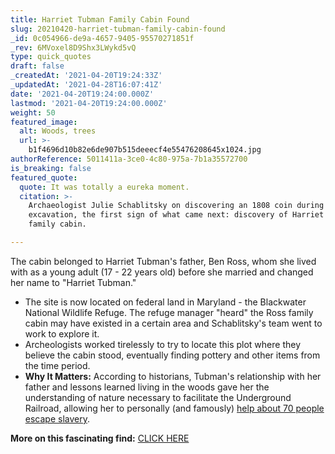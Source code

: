 ```yaml
---
title: Harriet Tubman Family Cabin Found
slug: 20210420-harriet-tubman-family-cabin-found
_id: 0c054966-de9a-4657-9405-95570271851f
_rev: 6MVoxel8D9Shx3LWykd5vQ
type: quick_quotes
draft: false
_createdAt: '2021-04-20T19:24:33Z'
_updatedAt: '2021-04-28T16:07:41Z'
date: '2021-04-20T19:24:00.000Z'
lastmod: '2021-04-20T19:24:00.000Z'
weight: 50
featured_image:
  alt: Woods, trees
  url: >-
    b1f4696d10b82e6de907b515deeecf4e55476208645x1024.jpg
authorReference: 5011411a-3ce0-4c80-975a-7b1a35572700
is_breaking: false
featured_quote:
  quote: It was totally a eureka moment.
  citation: >-
    Archaeologist Julie Schablitsky on discovering an 1808 coin during an
    excavation, the first sign of what came next: discovery of Harriet Tubman's
    family cabin.

---
```

The cabin belonged to Harriet Tubman's father, Ben Ross, whom she lived with as a young adult (17 - 22 years old) before she married and changed her name to "Harriet Tubman."

* The site is now located on federal land in Maryland - the Blackwater National Wildlife Refuge. The refuge manager "heard" the Ross family cabin may have existed in a certain area and Schablitsky's team went to work to explore it.
* Archeologists worked tirelessly to try to locate this plot where they believe the cabin stood, eventually finding pottery and other items from the time period.
* **Why It Matters:** According to historians, Tubman's relationship with her father and lessons learned living in the woods gave her the understanding of nature necessary to facilitate the Underground Railroad, allowing her to personally (and famously) [help about 70 people escape slavery](https://www.nps.gov/hatu/planyourvisit/upload/MD_TubmanFactSheet_MythsFacts_2.pdf).

**More on this fascinating find:** [CLICK HERE](https://www.washingtonpost.com/history/2021/04/20/harriet-tubman-maryland-home-found/)